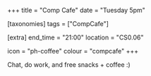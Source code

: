 +++
title = "Comp Cafe"
date = "Tuesday 5pm"

[taxonomies]
tags = ["CompCafe"]

[extra]
end_time = "21:00"
location = "CS0.06"

icon = "ph-coffee"
colour = "compcafe"
+++

Chat, do work, and free snacks + coffee :)